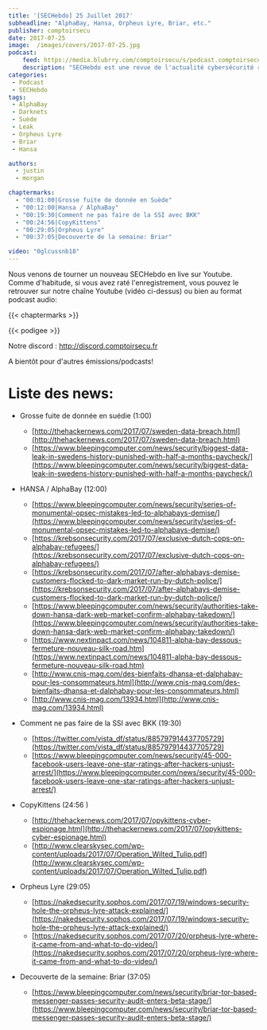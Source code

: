 ```yaml
---
title: '[SECHebdo] 25 Juillet 2017'
subheadline: "AlphaBay, Hansa, Orpheus Lyre, Briar, etc."
publisher: comptoirsecu
date: 2017-07-25
image:  /images/covers/2017-07-25.jpg
podcast:
    feed: https://media.blubrry.com/comptoirsecu/s/podcast.comptoirsecu.fr/CSEC.SECHebdo.2017-07-25.mp3
    description: "SECHebdo est une revue de l'actualité cybersécurité réalisé en live sur Youtube, généralement le mardi soir."
categories:
 - Podcast
 - SECHebdo
tags:
 - AlphaBay
 - Darknets
 - Suède
 - Leak
 - Orpheus Lyre
 - Briar
 - Hansa

authors:
  - justin
  - morgan

chaptermarks:
  - "00:01:00|Grosse fuite de donnée en Suède"
  - "00:12:00|Hansa / AlphaBay"
  - "00:19:30|Comment ne pas faire de la SSI avec BKK"
  - "00:24:56|CopyKittens"
  - "00:29:05|Orpheus Lyre"
  - "00:37:05|Decouverte de la semaine: Briar"

video: "0glcussnb18"
---
```


Nous venons de tourner un nouveau SECHebdo en live sur Youtube. Comme d'habitude, si vous avez raté l'enregistrement, vous pouvez le retrouver sur notre chaîne Youtube (vidéo ci-dessus) ou bien au format podcast audio:

{{< chaptermarks >}}

{{< podigee >}}

Notre discord : <http://discord.comptoirsecu.fr>

A bientôt pour d'autres émissions/podcasts!

# Liste des news:


* Grosse fuite de donnée en suédie (1:00)
    * [http://thehackernews.com/2017/07/sweden-data-breach.html](http://thehackernews.com/2017/07/sweden-data-breach.html)
    * [https://www.bleepingcomputer.com/news/security/biggest-data-leak-in-swedens-history-punished-with-half-a-months-paycheck/](https://www.bleepingcomputer.com/news/security/biggest-data-leak-in-swedens-history-punished-with-half-a-months-paycheck/)

* HANSA / AlphaBay (12:00)
    * [https://www.bleepingcomputer.com/news/security/series-of-monumental-opsec-mistakes-led-to-alphabays-demise/](https://www.bleepingcomputer.com/news/security/series-of-monumental-opsec-mistakes-led-to-alphabays-demise/)
    * [https://krebsonsecurity.com/2017/07/exclusive-dutch-cops-on-alphabay-refugees/](https://krebsonsecurity.com/2017/07/exclusive-dutch-cops-on-alphabay-refugees/)
    * [https://krebsonsecurity.com/2017/07/after-alphabays-demise-customers-flocked-to-dark-market-run-by-dutch-police/](https://krebsonsecurity.com/2017/07/after-alphabays-demise-customers-flocked-to-dark-market-run-by-dutch-police/)
    * [https://www.bleepingcomputer.com/news/security/authorities-take-down-hansa-dark-web-market-confirm-alphabay-takedown/](https://www.bleepingcomputer.com/news/security/authorities-take-down-hansa-dark-web-market-confirm-alphabay-takedown/)
    * [https://www.nextinpact.com/news/104811-alpha-bay-dessous-fermeture-nouveau-silk-road.htm](https://www.nextinpact.com/news/104811-alpha-bay-dessous-fermeture-nouveau-silk-road.htm)
    * [http://www.cnis-mag.com/des-bienfaits-dhansa-et-dalphabay-pour-les-consommateurs.html](http://www.cnis-mag.com/des-bienfaits-dhansa-et-dalphabay-pour-les-consommateurs.html)
    * [http://www.cnis-mag.com/13934.html](http://www.cnis-mag.com/13934.html)

* Comment ne pas faire de la SSI avec BKK (19:30)
    * [https://twitter.com/vista_df/status/885797914437705729](https://twitter.com/vista_df/status/885797914437705729)
    * [https://www.bleepingcomputer.com/news/security/45-000-facebook-users-leave-one-star-ratings-after-hackers-unjust-arrest/](https://www.bleepingcomputer.com/news/security/45-000-facebook-users-leave-one-star-ratings-after-hackers-unjust-arrest/)

* CopyKittens (24:56 )
    * [http://thehackernews.com/2017/07/opykittens-cyber-espionage.html](http://thehackernews.com/2017/07/opykittens-cyber-espionage.html)
    * [http://www.clearskysec.com/wp-content/uploads/2017/07/Operation_Wilted_Tulip.pdf](http://www.clearskysec.com/wp-content/uploads/2017/07/Operation_Wilted_Tulip.pdf)

* Orpheus Lyre (29:05)
    * [https://nakedsecurity.sophos.com/2017/07/19/windows-security-hole-the-orpheus-lyre-attack-explained/](https://nakedsecurity.sophos.com/2017/07/19/windows-security-hole-the-orpheus-lyre-attack-explained/)
    * [https://nakedsecurity.sophos.com/2017/07/20/orpheus-lyre-where-it-came-from-and-what-to-do-video/](https://nakedsecurity.sophos.com/2017/07/20/orpheus-lyre-where-it-came-from-and-what-to-do-video/)

* Decouverte de la semaine: Briar (37:05)
    * [https://www.bleepingcomputer.com/news/security/briar-tor-based-messenger-passes-security-audit-enters-beta-stage/](https://www.bleepingcomputer.com/news/security/briar-tor-based-messenger-passes-security-audit-enters-beta-stage/)
